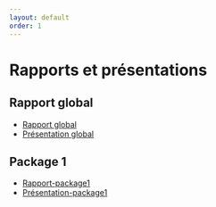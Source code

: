 ```yaml
---
layout: default
order: 1
---
```


# Rapports et présentations

## Rapport global

- [Rapport global](http://127.0.0.1:4000/prototype/packages/) 
- [Présentation global](http://127.0.0.1:4000/prototype/packages/presentation.html) 

## Package 1 
- [Rapport-package1](http://127.0.0.1:4000/prototype/packages/package1) 
- [Présentation-package1](http://127.0.0.1:4000/prototype/packages/package1/presentation.html) 
